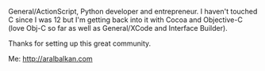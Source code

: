 General/ActionScript, Python developer and entrepreneur. I haven't touched C since I was 12 but I'm getting back into it with Cocoa and Objective-C (love Obj-C so far as well as General/XCode and Interface Builder). 

Thanks for setting up this great community.

Me: http://aralbalkan.com